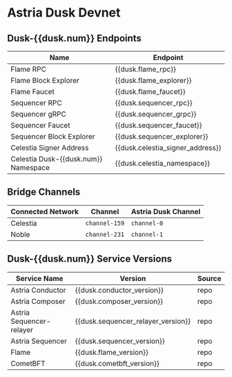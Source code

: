 <!-- markdownlint-disable MD041 MD033 -->

<script setup>
import { siteConfig } from '../config.js'

const dusk = siteConfig.dusk
</script>

# Astria Dusk Devnet

## Dusk-{{dusk.num}} Endpoints

| Name | Endpoint |
|---|---|
| Flame RPC                            | <a :href="dusk.flame_rpc"               target="_blank" rel="noopener noreferrer">{{dusk.flame_rpc}}</a>               |
| Flame Block Explorer                 | <a :href="dusk.flame_explorer"          target="_blank" rel="noopener noreferrer">{{dusk.flame_explorer}}</a>          |
| Flame Faucet                         | <a :href="dusk.flame_faucet"            target="_blank" rel="noopener noreferrer">{{dusk.flame_faucet}}</a>            |
| Sequencer RPC                        | <a :href="dusk.sequencer_rpc"           target="_blank" rel="noopener noreferrer">{{dusk.sequencer_rpc}}</a>           |
| Sequencer gRPC                       | <a :href="dusk.sequencer_grpc"          target="_blank" rel="noopener noreferrer">{{dusk.sequencer_grpc}}</a>          |
| Sequencer Faucet                     | <a :href="dusk.sequencer_faucet"        target="_blank" rel="noopener noreferrer">{{dusk.sequencer_faucet}}</a>        |
| Sequencer Block Explorer             | <a :href="dusk.sequencer_explorer"      target="_blank" rel="noopener noreferrer">{{dusk.sequencer_explorer}}</a>      |
| Celestia Signer Address              | <a :href="dusk.celenium_signer_link"    target="_blank" rel="noopener noreferrer">{{dusk.celestia_signer_address}}</a> |
| Celestia Dusk-{{dusk.num}} Namespace | <a :href="dusk.celenium_namespace_link" target="_blank" rel="noopener noreferrer">{{dusk.celestia_namespace}}</a>      |

## Bridge Channels

| Connected Network | Channel | Astria Dusk Channel |
|---|---|---|
| Celestia | `channel-159` | `channel-0` |
| Noble | `channel-231` | `channel-1` |

## Dusk-{{dusk.num}} Service Versions

| Service Name | Version | Source |
|---|---|---|
| Astria Conductor         | <a :href="dusk.conductor_release" target="_blank" rel="noopener noreferrer">{{dusk.conductor_version}}</a>                 | <a :href="dusk.conductor_repo" target="_blank" rel="noopener noreferrer">repo</a>         |
| Astria Composer          | <a :href="dusk.composer_release" target="_blank" rel="noopener noreferrer">{{dusk.composer_version}}</a>                   | <a :href="dusk.composer_repo" target="_blank" rel="noopener noreferrer">repo</a>          |
| Astria Sequencer-relayer | <a :href="dusk.sequencer_relayer_release" target="_blank" rel="noopener noreferrer">{{dusk.sequencer_relayer_version}}</a> | <a :href="dusk.sequencer_relayer_repo" target="_blank" rel="noopener noreferrer">repo</a> |
| Astria Sequencer         | <a :href="dusk.sequencer_release" target="_blank" rel="noopener noreferrer">{{dusk.sequencer_version}}</a>                 | <a :href="dusk.sequencer_repo" target="_blank" rel="noopener noreferrer">repo</a>         |
| Flame                    | <a :href="dusk.flame_release" target="_blank" rel="noopener noreferrer">{{dusk.flame_version}}</a>                         | <a :href="dusk.flame_repo" target="_blank" rel="noopener noreferrer">repo</a>             |
| CometBFT                 | <a :href="dusk.cometbft_release" target="_blank" rel="noopener noreferrer">{{dusk.cometbft_version}}</a>                   | <a :href="dusk.cometbft_repo" target="_blank" rel="noopener noreferrer">repo</a>          |
